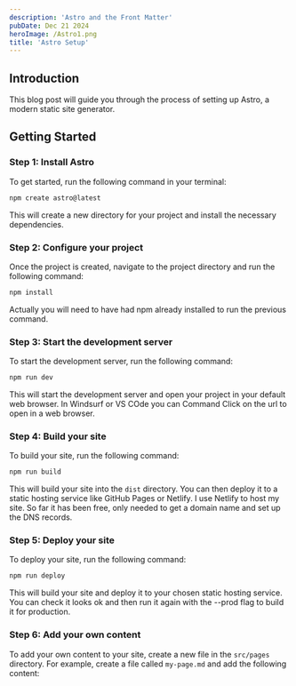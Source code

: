```yaml
---
description: 'Astro and the Front Matter'
pubDate: Dec 21 2024
heroImage: /Astro1.png
title: 'Astro Setup'
---
```



## Introduction

This blog post will guide you through the process of setting up Astro, a modern static site generator.

## Getting Started

### Step 1: Install Astro

To get started, run the following command in your terminal:

```bash
npm create astro@latest 
```

This will create a new directory for your project and install the necessary dependencies.

### Step 2: Configure your project

Once the project is created, navigate to the project directory and run the following command:

```bash
npm install
```
 Actually you will need to have had npm already installed to run the previous command.

### Step 3: Start the development server

To start the development server, run the following command: 

```bash
npm run dev
``` 

This will start the development server and open your project in your default web browser. In Windsurf or VS COde you can Command Click on the url to open in a web browser.

### Step 4: Build your site

To build your site, run the following command:

```bash
npm run build
```

This will build your site into the `dist` directory. You can then deploy it to a static hosting service like GitHub Pages or Netlify. I use Netlify to host my site. So far it has been free, only needed to get a domain name and set up the DNS records.

### Step 5: Deploy your site        

To deploy your site, run the following command:

```bash 
npm run deploy
``` 

This will build your site and deploy it to your chosen static hosting service.  You can check it looks ok and then run it again with the --prod flag to build it for production.

### Step 6: Add your own content

To add your own content to your site, create a new file in the `src/pages` directory. For example, create a file called `my-page.md` and add the following content:
